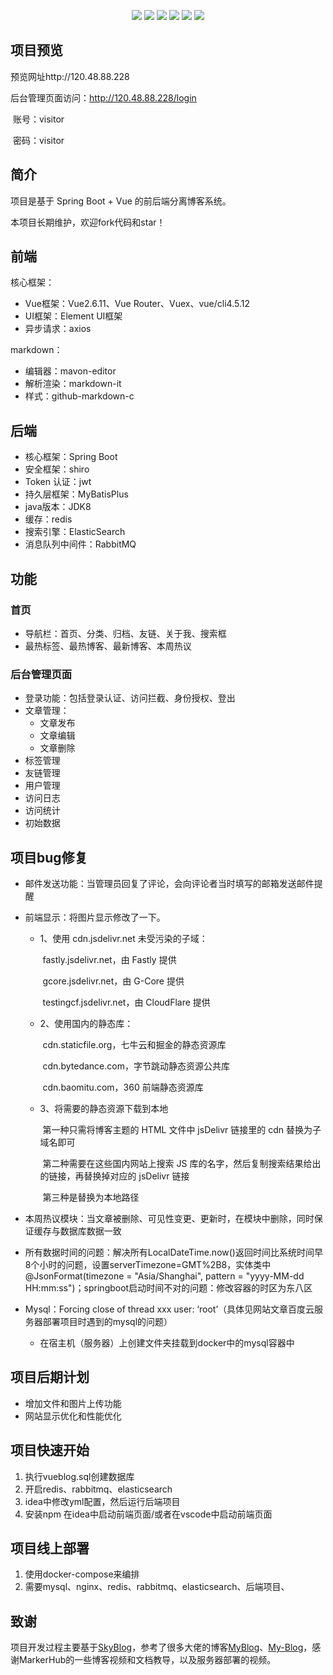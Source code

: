 <p align="center">
	<img src="https://img.shields.io/badge/JDK-1.8+-orange">
	<img src="https://img.shields.io/badge/SpringBoot-2.4.4.RELEASE-brightgreen">
	<img src="https://img.shields.io/badge/MyBatisPlus-3.2.0-red">
	<img src="https://img.shields.io/badge/Vue-2.6.11-brightgreen">
    <img src="https://img.shields.io/badge/ElasticSearch-7.9.3-red">
    <img src="https://img.shields.io/badge/RabbitMQ-3.7.15-blue">
</p>


## 项目预览
预览网址http://120.48.88.228

后台管理页面访问：http://120.48.88.228/login

​		账号：visitor

​		密码：visitor




## 简介

项目是基于 Spring Boot + Vue 的前后端分离博客系统。

本项目长期维护，欢迎fork代码和star！
## 前端

核心框架：
 - Vue框架：Vue2.6.11、Vue Router、Vuex、vue/cli4.5.12
 - UI框架：Element UI框架
 - 异步请求：axios

markdown：
 - 编辑器：mavon-editor
 - 解析渲染：markdown-it
 - 样式：github-markdown-c


## 后端

- 核心框架：Spring Boot
- 安全框架：shiro
- Token 认证：jwt
- 持久层框架：MyBatisPlus
- java版本：JDK8
- 缓存：redis
- 搜索引擎：ElasticSearch
- 消息队列中间件：RabbitMQ


## 功能



### 首页
- 导航栏：首页、分类、归档、友链、关于我、搜索框
- 最热标签、最热博客、最新博客、本周热议


### 后台管理页面
- 登录功能：包括登录认证、访问拦截、身份授权、登出
- 文章管理：
    - 文章发布
    - 文章编辑
    - 文章删除
- 标签管理
- 友链管理
- 用户管理
- 访问日志
- 访问统计
- 初始数据

## 项目bug修复

- 邮件发送功能：当管理员回复了评论，会向评论者当时填写的邮箱发送邮件提醒

- 前端显示：将图片显示修改了一下。

  - 1、使用 cdn.jsdelivr.net 未受污染的子域：

    ​		fastly.jsdelivr.net，由 Fastly 提供

    ​		gcore.jsdelivr.net，由 G-Core 提供

    ​		testingcf.jsdelivr.net，由 CloudFlare 提供

  - 2、使用国内的静态库：

    ​		cdn.staticfile.org，七牛云和掘金的静态资源库

    ​		cdn.bytedance.com，字节跳动静态资源公共库

    ​		cdn.baomitu.com，360 前端静态资源库

  - 3、将需要的静态资源下载到本地

    ​		第一种只需将博客主题的 HTML 文件中 jsDelivr 链接里的 cdn 替换为子域名即可

    ​		第二种需要在这些国内网站上搜索 JS 库的名字，然后复制搜索结果给出的链接，再替换掉对应的 jsDelivr 链接

    ​		第三种是替换为本地路径

- 本周热议模块：当文章被删除、可见性变更、更新时，在模块中删除，同时保证缓存与数据库数据一致
- 所有数据时间的问题：解决所有LocalDateTime.now()返回时间比系统时间早8个小时的问题，设置serverTimezone=GMT%2B8，实体类中@JsonFormat(timezone = "Asia/Shanghai", pattern = "yyyy-MM-dd HH:mm:ss")；springboot启动时间不对的问题：修改容器的时区为东八区
- Mysql：Forcing close of thread xxx user: ‘root’（具体见网站文章百度云服务器部署项目时遇到的mysql的问题）
  - 在宿主机（服务器）上创建文件夹挂载到docker中的mysql容器中

## 项目后期计划

- 增加文件和图片上传功能
- 网站显示优化和性能优化

## 项目快速开始

1. 执行vueblog.sql创建数据库 
2. 开启redis、rabbitmq、elasticsearch
3. idea中修改yml配置，然后运行后端项目
4. 安装npm 在idea中启动前端页面/或者在vscode中启动前端页面

## 项目线上部署

1. 使用docker-compose来编排 
2. 需要mysql、nginx、redis、rabbitmq、elasticsearch、后端项目、

## 致谢
项目开发过程主要基于[SkyBlog](https://github.com/yubifeng/SkyBlog)，参考了很多大佬的博客[MyBlog](https://github.com/zhyocean/MyBlog)、[My-Blog](https://github.com/ZHENFENG13/My-Blog)，感谢MarkerHub的一些博客视频和文档教导，以及服务器部署的视频。

